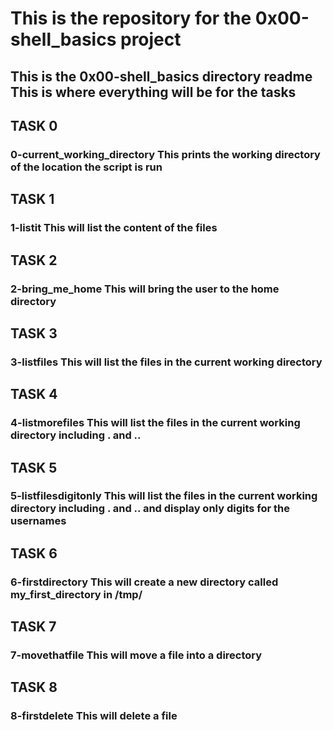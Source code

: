 <H1>This is the repository for the 0x00-shell_basics project
<H2>This is the 0x00-shell_basics directory readme
This is where everything will be for the tasks

<H2>TASK 0 
<H3>0-current_working_directory
This prints the working directory of the location the script is run

<H2>TASK 1
<H3>1-listit
This will list the content of the files

<H2>TASK 2
<H3>2-bring_me_home
This will bring the user to the home directory

<H2>TASK 3
<H3>3-listfiles
This will list the files in the current working directory

<H2>TASK 4
<H3>4-listmorefiles
This will list the files in the current working directory including . and ..

<H2>TASK 5
<H3>5-listfilesdigitonly
This will list the files in the current working directory including . and .. and display only digits for the usernames

<H2>TASK 6
<H3>6-firstdirectory
This will create a new directory called my_first_directory in /tmp/

<H2>TASK 7
<H3>7-movethatfile
This will move a file into a directory

<H2>TASK 8
<H3>8-firstdelete
This will delete a file

